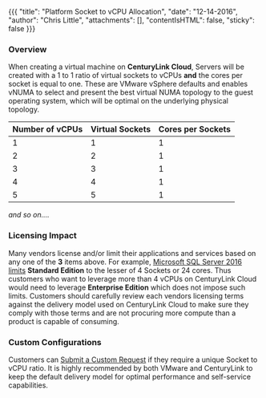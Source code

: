 {{{
  "title": "Platform Socket to vCPU Allocation",
  "date": "12-14-2016",
  "author": "Chris Little",
  "attachments": [],
  "contentIsHTML": false,
  "sticky": false
}}}

### Overview
When creating a virtual machine on **CenturyLink Cloud**, Servers will be created with a 1 to 1 ratio of virtual sockets to vCPUs **and** the cores per socket is equal to one. These are VMware vSphere defaults and enables vNUMA to select and present the best virtual NUMA topology to the guest operating system, which will be optimal on the underlying physical topology.

Number of vCPUs|Virtual Sockets|Cores per Sockets
---------------|---------------|-----------------
1|1|1
2|2|1
3|3|1
4|4|1
5|5|1

*and so on....*

### Licensing Impact
Many vendors license and/or limit their applications and services based on any one of the **3** items above. For example, [Microsoft SQL Server 2016 limits](//msdn.microsoft.com/en-us/library/cc645993.aspx) **Standard Edition** to the lesser of 4 Sockets or 24 cores. Thus customers who want to leverage more than 4 vCPUs on CenturyLink Cloud would need to leverage **Enterprise Edition** which does not impose such limits. Customers should carefully review each vendors licensing terms against the delivery model used on CenturyLink Cloud to make sure they comply with those terms and are not procuring more compute than a product is capable of consuming.

### Custom Configurations
Customers can [Submit a Custom Request](../Support/submitting-custom-requests.md) if they require a unique Socket to vCPU ratio.  It is highly recommended by both VMware and CenturyLink to keep the default delivery model for optimal performance and self-service capabilities.  
